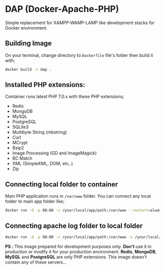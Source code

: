 # DAP (Docker-Apache-PHP)

Simple replacement for XAMPP-WAMP-LAMP like development stacks for Docker environment.

## Building Image

On your terminal, change directory to `Dockerfile` file's folder then build it with;

```sh
docker build -t dap .
```

## Installed PHP extensions:

Container runs latest PHP 7.0.x with these PHP extensions;

- Redis
- MongoDB
- MySQL
- PostgreSQL
- SQLite3
- Multibyte String (mbstring)
- Curl
- MCrypt
- Bzip2
- Image Processing (GD and ImageMagick)
- BC Match 
- XML (SimpleXML, DOM, etc..)
- Zip

## Connecting local folder to container

Main PHP application runs in `/var/www` folder. You can connect any local folder to main app folder like;

```sh
docker run -d -p 80:80 -v /your/local/app/path:/var/www --restart=always ozguncagri/dap
```

## Connecting apache log folder to local folder

```sh
docker run -d -p 80:80 -v /your/local/app/path:/var/www -v /your/local/log/path:/var/log/apache2 --restart=always ozguncagri/dap
```

**PS :** This image prepared for development purposes only. **Don't** use it in production or modify it for your production environment. **Redis**, **MongoDB**, **MySQL** and **PostgreSQL** are only PHP extensions. This image doesn't contain any of these servers...
